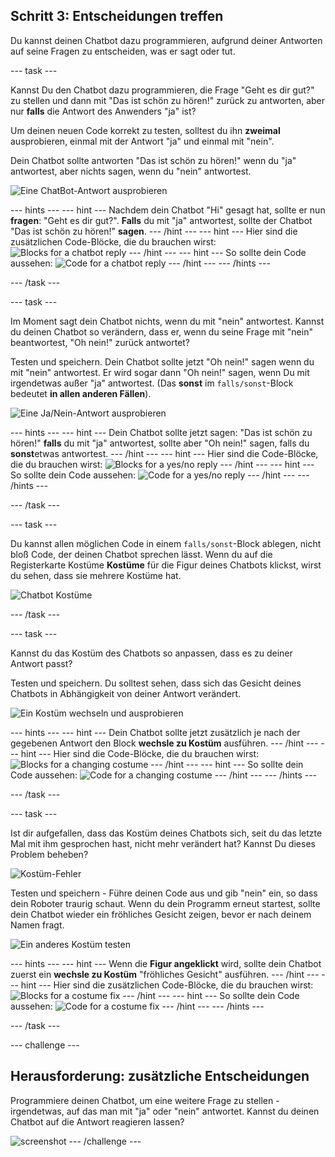 ## Schritt 3: Entscheidungen treffen

Du kannst deinen Chatbot dazu programmieren, aufgrund deiner Antworten auf seine Fragen zu entscheiden, was er sagt oder tut.

\--- task \---

Kannst Du den Chatbot dazu programmieren, die Frage "Geht es dir gut?" zu stellen und dann mit "Das ist schön zu hören!" zurück zu antworten, aber nur **falls** die Antwort des Anwenders "ja" ist?

Um deinen neuen Code korrekt zu testen, solltest du ihn **zweimal** ausprobieren, einmal mit der Antwort "ja" und einmal mit "nein".

Dein Chatbot sollte antworten "Das ist schön zu hören!" wenn du "ja" antwortest, aber nichts sagen, wenn du "nein" antwortest.

![Eine ChatBot-Antwort ausprobieren](images/chatbot-if-test.png)

\--- hints \--- \--- hint \--- Nachdem dein Chatbot "Hi" gesagt hat, sollte er nun **fragen**: "Geht es dir gut?". **Falls** du mit "ja" antwortest, sollte der Chatbot "Das ist schön zu hören!" **sagen**. \--- /hint \--- \--- hint \--- Hier sind die zusätzlichen Code-Blöcke, die du brauchen wirst: ![Blocks for a chatbot reply](images/chatbot-if-blocks.png) \--- /hint \--- \--- hint \--- So sollte dein Code aussehen: ![Code for a chatbot reply](images/chatbot-if-code.png) \--- /hint \--- \--- /hints \---

\--- /task \---

\--- task \---

Im Moment sagt dein Chatbot nichts, wenn du mit "nein" antwortest. Kannst du deinen Chatbot so verändern, dass er, wenn du seine Frage mit "nein" beantwortest, "Oh nein!" zurück antwortet?

Testen und speichern. Dein Chatbot sollte jetzt "Oh nein!" sagen wenn du mit "nein" antwortest. Er wird sogar dann "Oh nein!" sagen, wenn Du mit irgendetwas außer "ja" antwortest. (Das **sonst** im `falls/sonst`-Block bedeutet **in allen anderen Fällen**).

![Eine Ja/Nein-Antwort ausprobieren](images/chatbot-if-else-test.png)

\--- hints \--- \--- hint \--- Dein Chatbot sollte jetzt sagen: "Das ist schön zu hören!" **falls** du mit "ja" antwortest, sollte aber "Oh nein!" sagen, falls du **sonst**etwas antwortest. \--- /hint \--- \--- hint \--- Hier sind die Code-Blöcke, die du brauchen wirst: ![Blocks for a yes/no reply](images/chatbot-if-else-blocks.png) \--- /hint \--- \--- hint \--- So sollte dein Code aussehen: ![Code for a yes/no reply](images/chatbot-if-else-code.png) \--- /hint \--- \--- /hints \---

\--- /task \---

\--- task \---

Du kannst allen möglichen Code in einem `falls/sonst`-Block ablegen, nicht bloß Code, der deinen Chatbot sprechen lässt. Wenn du auf die Registerkarte Kostüme **Kostüme** für die Figur deines Chatbots klickst, wirst du sehen, dass sie mehrere Kostüme hat.

![Chatbot Kostüme](images/chatbot-costume-view.png)

\--- /task \---

\--- task \---

Kannst du das Kostüm des Chatbots so anpassen, dass es zu deiner Antwort passt?

Testen und speichern. Du solltest sehen, dass sich das Gesicht deines Chatbots in Abhängigkeit von deiner Antwort verändert.

![Ein Kostüm wechseln und ausprobieren](images/chatbot-costume-test.png)

\--- hints \--- \--- hint \--- Dein Chatbot sollte jetzt zusätzlich je nach der gegebenen Antwort den Block **wechsle zu Kostüm** ausführen. \--- /hint \--- \--- hint \--- Hier sind die Code-Blöcke, die du brauchen wirst: ![Blocks for a changing costume](images/chatbot-costume-blocks.png) \--- /hint \--- \--- hint \--- So sollte dein Code aussehen: ![Code for a changing costume](images/chatbot-costume-code.png) \--- /hint \--- \--- /hints \---

\--- /task \---

\--- task \---

Ist dir aufgefallen, dass das Kostüm deines Chatbots sich, seit du das letzte Mal mit ihm gesprochen hast, nicht mehr verändert hat? Kannst Du dieses Problem beheben?

![Kostüm-Fehler](images/chatbot-costume-bug-test.png)

Testen und speichern - Führe deinen Code aus und gib "nein" ein, so dass dein Roboter traurig schaut. Wenn du dein Programm erneut startest, sollte dein Chatbot wieder ein fröhliches Gesicht zeigen, bevor er nach deinem Namen fragt.

![Ein anderes Kostüm testen](images/chatbot-costume-fix-test.png)

\--- hints \--- \--- hint \--- Wenn die **Figur angeklickt** wird, sollte dein Chatbot zuerst ein **wechsle zu Kostüm** "fröhliches Gesicht" ausführen. \--- /hint \--- \--- hint \--- Hier sind die zusätzlichen Code-Blöcke, die du brauchen wirst: ![Blocks for a costume fix](images/chatbot-costume-fix-blocks.png) \--- /hint \--- \--- hint \--- So sollte dein Code aussehen: ![Code for a costume fix](images/chatbot-costume-fix-code.png) \--- /hint \--- \--- /hints \---

\--- /task \---

\--- challenge \---

## Herausforderung: zusätzliche Entscheidungen

Programmiere deinen Chatbot, um eine weitere Frage zu stellen - irgendetwas, auf das man mit "ja" oder "nein" antwortet. Kannst du deinen Chatbot auf die Antwort reagieren lassen?

![screenshot](images/chatbot-joke.png) \--- /challenge \---
